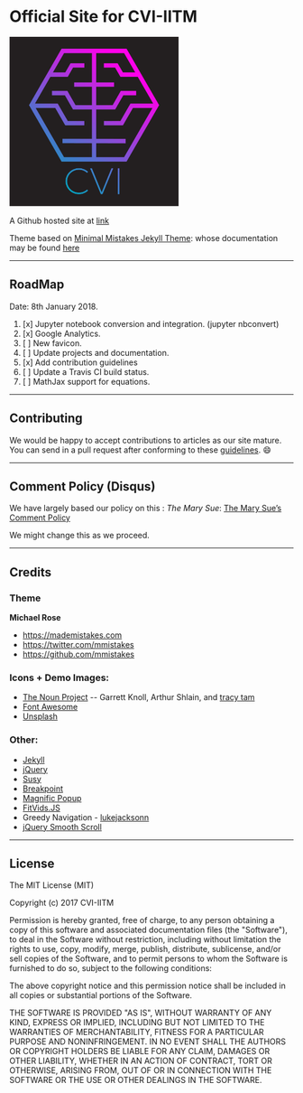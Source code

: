 # Official Site for CVI-IITM

<img src=/assets/avatar.png width=300 height=300></img>

A Github hosted site at [link](https://iitmcvg.github.io)

Theme based on [Minimal Mistakes Jekyll Theme](https://mmistakes.github.io/minimal-mistakes/): whose documentation may be found [here](https://mmistakes.github.io/minimal-mistakes/docs/quick-start-guide/)

---

## RoadMap

Date: 8th January 2018.

1. [x] Jupyter notebook conversion and integration. (jupyter nbconvert)
2. [x] Google Analytics.
3. [ ] New favicon.
4. [ ] Update projects and documentation.
5. [x] Add contribution guidelines
6. [ ] Update a Travis CI build status.
7. [ ] MathJax support for equations.
---

## Contributing

We would be happy to accept contributions to articles as our site mature.
You can send in a pull request after conforming to these [guidelines](/Contributing.md). :smile:

----

## Comment Policy (Disqus)

We have largely based our policy on this : _The Mary Sue_: [The Mary Sue’s Comment Policy](http://www.themarysue.com/comment-policy/)

We might change this as we proceed.

---

## Credits

### Theme

**Michael Rose**

- <https://mademistakes.com>
- <https://twitter.com/mmistakes>
- <https://github.com/mmistakes>

### Icons + Demo Images:

- [The Noun Project](https://thenounproject.com) -- Garrett Knoll, Arthur Shlain, and [tracy tam](https://thenounproject.com/tracytam)
- [Font Awesome](http://fortawesome.github.io/Font-Awesome/)
- [Unsplash](https://unsplash.com/)

### Other:

- [Jekyll](http://jekyllrb.com/)
- [jQuery](http://jquery.com/)
- [Susy](http://susy.oddbird.net/)
- [Breakpoint](http://breakpoint-sass.com/)
- [Magnific Popup](http://dimsemenov.com/plugins/magnific-popup/)
- [FitVids.JS](http://fitvidsjs.com/)
- Greedy Navigation - [lukejacksonn](http://codepen.io/lukejacksonn/pen/PwmwWV)
- [jQuery Smooth Scroll](https://github.com/kswedberg/jquery-smooth-scroll)

---

## License

The MIT License (MIT)

Copyright (c) 2017 CVI-IITM

Permission is hereby granted, free of charge, to any person obtaining a copy
of this software and associated documentation files (the "Software"), to deal
in the Software without restriction, including without limitation the rights
to use, copy, modify, merge, publish, distribute, sublicense, and/or sell
copies of the Software, and to permit persons to whom the Software is
furnished to do so, subject to the following conditions:

The above copyright notice and this permission notice shall be included in all
copies or substantial portions of the Software.

THE SOFTWARE IS PROVIDED "AS IS", WITHOUT WARRANTY OF ANY KIND, EXPRESS OR
IMPLIED, INCLUDING BUT NOT LIMITED TO THE WARRANTIES OF MERCHANTABILITY,
FITNESS FOR A PARTICULAR PURPOSE AND NONINFRINGEMENT. IN NO EVENT SHALL THE
AUTHORS OR COPYRIGHT HOLDERS BE LIABLE FOR ANY CLAIM, DAMAGES OR OTHER
LIABILITY, WHETHER IN AN ACTION OF CONTRACT, TORT OR OTHERWISE, ARISING FROM,
OUT OF OR IN CONNECTION WITH THE SOFTWARE OR THE USE OR OTHER DEALINGS IN THE
SOFTWARE.
